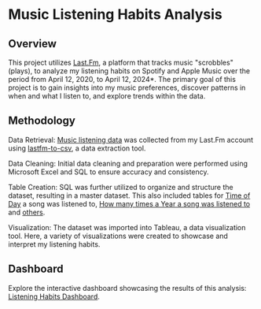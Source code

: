 # Music Listening Habits Analysis

## Overview
This project utilizes [Last.Fm]([last.fm](https://www.last.fm/)), a platform that tracks music "scrobbles" (plays), to analyze my listening habits on Spotify and Apple Music over the period from April 12, 2020, to April 12, 2024*. The primary goal of this project is to gain insights into my music preferences, discover patterns in when and what I listen to, and explore trends within the data.

## Methodology

Data Retrieval: [Music listening data]((https://github.com/smchugg16/LastFmProject/blob/main/New%20LastFm%20Data.xlsx)) was collected from my Last.Fm account using [lastfm-to-csv](https://benjaminbenben.com/lastfm-to-csv/), a data extraction tool.

Data Cleaning: Initial data cleaning and preparation were performed using Microsoft Excel and SQL to ensure accuracy and consistency.

Table Creation: SQL was further utilized to organize and structure the dataset, resulting in a master dataset. This also included tables for [Time of Day](https://github.com/smchugg16/LastFmProject/blob/main/TimeOfDay%20NEW.sql) a song was listened to, [How many times a Year a song was listened to](https://github.com/smchugg16/LastFmProject/blob/main/YearlyPlays.sql) and [others]((https://github.com/smchugg16/LastFmProject/blob/main/DatasetBuilding%20NEW.sql)).

Visualization: The dataset was imported into Tableau, a data visualization tool. Here, a variety of visualizations were created to showcase and interpret my listening habits.

## Dashboard
Explore the interactive dashboard showcasing the results of this analysis: [Listening Habits Dashboard](https://public.tableau.com/app/profile/sean.chugg/viz/ListeningHabitsProject/Plays).
